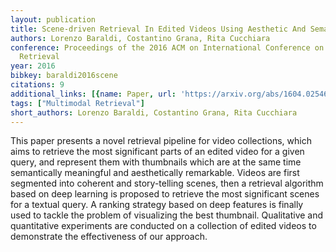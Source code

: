 ```yaml
---
layout: publication
title: Scene-driven Retrieval In Edited Videos Using Aesthetic And Semantic Deep Features
authors: Lorenzo Baraldi, Costantino Grana, Rita Cucchiara
conference: Proceedings of the 2016 ACM on International Conference on Multimedia
  Retrieval
year: 2016
bibkey: baraldi2016scene
citations: 9
additional_links: [{name: Paper, url: 'https://arxiv.org/abs/1604.02546'}]
tags: ["Multimodal Retrieval"]
short_authors: Lorenzo Baraldi, Costantino Grana, Rita Cucchiara
---
```

This paper presents a novel retrieval pipeline for video collections, which
aims to retrieve the most significant parts of an edited video for a given
query, and represent them with thumbnails which are at the same time
semantically meaningful and aesthetically remarkable. Videos are first
segmented into coherent and story-telling scenes, then a retrieval algorithm
based on deep learning is proposed to retrieve the most significant scenes for
a textual query. A ranking strategy based on deep features is finally used to
tackle the problem of visualizing the best thumbnail. Qualitative and
quantitative experiments are conducted on a collection of edited videos to
demonstrate the effectiveness of our approach.